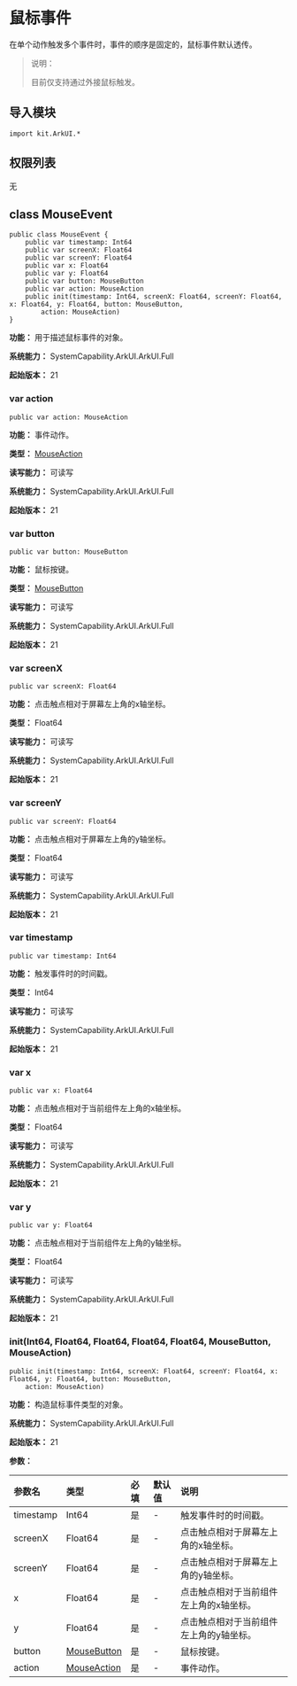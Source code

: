 # 鼠标事件

在单个动作触发多个事件时，事件的顺序是固定的，鼠标事件默认透传。

> 说明：
>
> 目前仅支持通过外接鼠标触发。

## 导入模块

```cangjie
import kit.ArkUI.*
```

## 权限列表

无

## class MouseEvent

```cangjie
public class MouseEvent {
    public var timestamp: Int64
    public var screenX: Float64
    public var screenY: Float64
    public var x: Float64
    public var y: Float64
    public var button: MouseButton
    public var action: MouseAction
    public init(timestamp: Int64, screenX: Float64, screenY: Float64, x: Float64, y: Float64, button: MouseButton,
        action: MouseAction)
}
```

**功能：** 用于描述鼠标事件的对象。

**系统能力：** SystemCapability.ArkUI.ArkUI.Full

**起始版本：** 21

### var action

```cangjie
public var action: MouseAction
```

**功能：** 事件动作。

**类型：** [MouseAction](./cj-common-types.md#enum-mouseaction)

**读写能力：** 可读写

**系统能力：** SystemCapability.ArkUI.ArkUI.Full

**起始版本：** 21

### var button

```cangjie
public var button: MouseButton
```

**功能：** 鼠标按键。

**类型：** [MouseButton](./cj-common-types.md#enum-mousebutton)

**读写能力：** 可读写

**系统能力：** SystemCapability.ArkUI.ArkUI.Full

**起始版本：** 21

### var screenX

```cangjie
public var screenX: Float64
```

**功能：** 点击触点相对于屏幕左上角的x轴坐标。

**类型：** Float64

**读写能力：** 可读写

**系统能力：** SystemCapability.ArkUI.ArkUI.Full

**起始版本：** 21

### var screenY

```cangjie
public var screenY: Float64
```

**功能：** 点击触点相对于屏幕左上角的y轴坐标。

**类型：** Float64

**读写能力：** 可读写

**系统能力：** SystemCapability.ArkUI.ArkUI.Full

**起始版本：** 21

### var timestamp

```cangjie
public var timestamp: Int64
```

**功能：** 触发事件时的时间戳。

**类型：** Int64

**读写能力：** 可读写

**系统能力：** SystemCapability.ArkUI.ArkUI.Full

**起始版本：** 21

### var x

```cangjie
public var x: Float64
```

**功能：** 点击触点相对于当前组件左上角的x轴坐标。

**类型：** Float64

**读写能力：** 可读写

**系统能力：** SystemCapability.ArkUI.ArkUI.Full

**起始版本：** 21

### var y

```cangjie
public var y: Float64
```

**功能：** 点击触点相对于当前组件左上角的y轴坐标。

**类型：** Float64

**读写能力：** 可读写

**系统能力：** SystemCapability.ArkUI.ArkUI.Full

**起始版本：** 21

### init(Int64, Float64, Float64, Float64, Float64, MouseButton, MouseAction)

```cangjie
public init(timestamp: Int64, screenX: Float64, screenY: Float64, x: Float64, y: Float64, button: MouseButton,
    action: MouseAction)
```

**功能：** 构造鼠标事件类型的对象。

**系统能力：** SystemCapability.ArkUI.ArkUI.Full

**起始版本：** 21

**参数：**

|参数名|类型|必填|默认值|说明|
|:---|:---|:---|:---|:---|
|timestamp|Int64|是|-|触发事件时的时间戳。|
|screenX|Float64|是|-|点击触点相对于屏幕左上角的x轴坐标。|
|screenY|Float64|是|-|点击触点相对于屏幕左上角的y轴坐标。|
|x|Float64|是|-|点击触点相对于当前组件左上角的x轴坐标。|
|y|Float64|是|-|点击触点相对于当前组件左上角的y轴坐标。|
|button|[MouseButton](./cj-common-types.md#enum-mousebutton)|是|-|鼠标按键。|
|action|[MouseAction](./cj-common-types.md#enum-mouseaction)|是|-|事件动作。|

